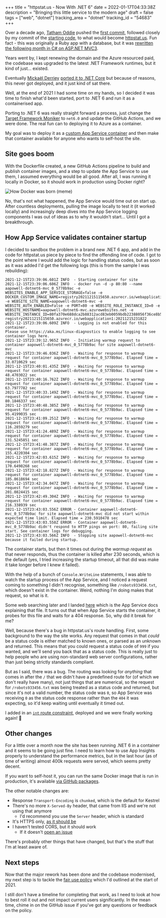+++
title = "httpstat.us - Now With .NET 6"
date = 2022-01-17T04:33:38Z
description = "Bringing this little service to the modern age"
draft = false
tags = ["web", "dotnet"]
tracking_area = "dotnet"
tracking_id = "54683"
+++

Over a decade ago, [Tatham Oddie](https://tath.am) pushed the [first commit](https://github.com/aaronpowell/httpstatus/commit/2630e1d42056835e7a2d2da699db7265dabed7b9), followed closely by my commit of the [starting code](https://github.com/aaronpowell/httpstatus/commit/09f81af0f9e2601702fa2e0695474774765d1706), to what would become [httpstat.us](https://httpstat.us). Fun fact - this was originally a Ruby app with a database, but it was [rewritten the following month in C# on ASP.NET MVC3](https://github.com/aaronpowell/httpstatus/commit/56838dbe5202098658142106803d31aedea85338).

Years went by, I kept renewing the domain and the Azure resourced paid, the codebase was upgraded to the latest .NET Framework runtimes, but it kind of just... existed.

Eventually [Mickaël Derriey](https://mderriey.com/) [ported it to .NET Core](https://github.com/aaronpowell/httpstatus/commit/442dcc37dd7e4d2a588251390a1574e24e007c50) but because of reasons, this never got deployed, and it just kind of sat there.

Well, at the end of 2021 I had some time on my hands, so I decided it was time to finish what'd been started, port to .NET 6 and run it as a containerised app.

Porting to .NET 6 was really straight forward a process, just change the [Target Framework Moniker](https://docs.microsoft.com/dotnet/standard/frameworks?{{<cda>}}) to `net6.0` and update the GitHub Actions, and we were done. The real fun can to deploying it to Azure as a container.

My goal was to deploy it as a [custom App Service container](https://docs.microsoft.com/azure/app-service/configure-custom-container?pivots=container-linux&{{<cda>}}) and then make that container available for anyone who wants to self-host the site.

## Site goes boom

With the Dockerfile created, a new GitHub Actions pipeline to build and publish container images, and a step to update the App Service to use them, I assumed everything would be all good. After all, I was running it locally in Docker, so it should work in production using Docker right?

![How Docker was born (meme)](/images/2022-01-17-httpstatus-now-with-net-6/01.png)

No, that's not what happened, the App Service would time out on start up. After countless deployments, pulling the image locally to test it (it worked locally) and increasingly deep dives into the App Service logging components I was out of ideas as to why it wouldn't start... Until I got a breakthrough.

## How App Service validates container startup

I decided to sandbox the problem in a brand new .NET 6 app, and add in the code for httpstat.us piece by piece to find the offending line of code. I got to the point where I would add the logic for handling status codes, but as soon as it was added I'd get the following logs (this is from the sample I was rebuilding):

```
2021-12-15T23:39:06.601Z INFO  - Starting container for site
2021-12-15T23:39:06.606Z INFO  - docker run -d -p 80:80 --name aapowell-dotnet6-mvc_0_5778b9ac -e WEBSITES_ENABLE_APP_SERVICE_STORAGE=false -e DOCKER_CUSTOM_IMAGE_NAME=registry20211215115650.azurecr.io/webapplication1:20211215231822 -e WEBSITE_SITE_NAME=aapowell-dotnet6-mvc -e WEBSITE_AUTH_ENABLED=False -e PORT=80 -e WEBSITE_ROLE_INSTANCE_ID=0 -e WEBSITE_HOSTNAME=aapowell-dotnet6-mvc.azurewebsites.net -e WEBSITE_INSTANCE_ID=80fa370e688dca2b88312acd83eb0059bdb22388056f36ce8b5a46f963d6eec6 registry20211215115650.azurecr.io/webapplication1:20211215231822
2021-12-15T23:39:06.609Z INFO  - Logging is not enabled for this container.
Please use https://aka.ms/linux-diagnostics to enable logging to see container logs here.
2021-12-15T23:39:12.965Z INFO  - Initiating warmup request to container aapowell-dotnet6-mvc_0_5778b9ac for site aapowell-dotnet6-mvc
2021-12-15T23:39:46.036Z INFO  - Waiting for response to warmup request for container aapowell-dotnet6-mvc_0_5778b9ac. Elapsed time = 33.0710629 sec
2021-12-15T23:40:01.435Z INFO  - Waiting for response to warmup request for container aapowell-dotnet6-mvc_0_5778b9ac. Elapsed time = 48.4703022 sec
2021-12-15T23:40:16.762Z INFO  - Waiting for response to warmup request for container aapowell-dotnet6-mvc_0_5778b9ac. Elapsed time = 63.7977782 sec
2021-12-15T23:40:33.149Z INFO  - Waiting for response to warmup request for container aapowell-dotnet6-mvc_0_5778b9ac. Elapsed time = 80.1846337 sec
2021-12-15T23:40:48.385Z INFO  - Waiting for response to warmup request for container aapowell-dotnet6-mvc_0_5778b9ac. Elapsed time = 95.4199035 sec
2021-12-15T23:41:09.251Z INFO  - Waiting for response to warmup request for container aapowell-dotnet6-mvc_0_5778b9ac. Elapsed time = 116.2859279 sec
2021-12-15T23:41:24.489Z INFO  - Waiting for response to warmup request for container aapowell-dotnet6-mvc_0_5778b9ac. Elapsed time = 131.5245851 sec
2021-12-15T23:41:48.387Z INFO  - Waiting for response to warmup request for container aapowell-dotnet6-mvc_0_5778b9ac. Elapsed time = 155.4220304 sec
2021-12-15T23:42:03.615Z INFO  - Waiting for response to warmup request for container aapowell-dotnet6-mvc_0_5778b9ac. Elapsed time = 170.6498268 sec
2021-12-15T23:42:18.827Z INFO  - Waiting for response to warmup request for container aapowell-dotnet6-mvc_0_5778b9ac. Elapsed time = 185.8618694 sec
2021-12-15T23:42:34.047Z INFO  - Waiting for response to warmup request for container aapowell-dotnet6-mvc_0_5778b9ac. Elapsed time = 201.0824415 sec
2021-12-15T23:42:49.304Z INFO  - Waiting for response to warmup request for container aapowell-dotnet6-mvc_0_5778b9ac. Elapsed time = 216.338939 sec
2021-12-15T23:43:03.556Z ERROR - Container aapowell-dotnet6-mvc_0_5778b9ac for site aapowell-dotnet6-mvc did not start within expected time limit. Elapsed time = 230.5910478 sec
2021-12-15T23:43:03.558Z ERROR - Container aapowell-dotnet6-mvc_0_5778b9ac didn't respond to HTTP pings on port: 80, failing site start. See container logs for debugging.
2021-12-15T23:43:03.566Z INFO  - Stopping site aapowell-dotnet6-mvc because it failed during startup.
```

The container starts, but then it times out during the _warmup request_ as that never responds, thus the container is killed after 230 seconds, which is the default (yes, I tried increasing the startup timeout, all that did was make it take longer before I knew it failed).

With the help of a bunch of `Console.WriteLine` statements, I was able to watch the startup process of the App Service, and I noticed a request coming to something I didn't recognise, something like `/robots933456.txt`, which doesn't exist in the container. Weird, nothing I'm doing makes that request, so what is it.

Some web searching later and I landed [here](https://docs.microsoft.com/azure/app-service/configure-custom-container?pivots=container-linux&{{<cda>}}#robots933456-in-logs) which is the App Service docs explaining that file. It turns out that when App Service starts the container, it probes for this file and waits for a 404 response. So, why did it break for me?

Well, because there's a bug in httpstat.us's route handling. First, some background to the way the site works. Any request that comes in that _could_ be a status code is either matched to known ones, or parsed as an unknown and returned. This means that you could request a status code of `999` if you wanted, and we'll send you back that as a status code. This is really just to help people who are using non-standard web server configurations, rather than just being strictly standards compliant.

But as I said, there was a bug. The routing was looking for _anything_ that comes in after the `/` that we didn't have a predefined route for (of which we don't really have many), not just things that are numerical, so the request for `/robots933456.txt` was being treated as a status code and returned, but since it's not a valid number, the status code was `0`, so App Service was receiving `0` as the status code response rather than the `404` it was expecting, so it'd keep waiting until eventually it timed out.

I added in an [`int` route constraint](https://docs.microsoft.com/aspnet/core/fundamentals/routing?view=aspnetcore-6.0&{{<cda>}}#route-constraints), deployed and we were finally working again! 🎉

## Other changes

For a little over a month now the site has been running .NET 6 in a container and it seems to be going just fine. I need to learn how to use App Insights properly to understand the performance metrics, but in the last hour (as of time of writing) almost 400k requests were served, which seems pretty decent.

If you want to self-host it, you can run the same Docker image that is run in production, it's available [via GitHub packages](https://github.com/aaronpowell/httpstatus/pkgs/container/httpstatus).

The other notable changes are:

-   Response `Transport-Encoding` is `chunked`, which is the default for Kestrel
-   There's no more `X-Served-By` header, that came from IIS and we're not using that anymore
    -   I'd recommend you use the `Server` header, which is standard
-   It's HTTPS only, [as it should be](https://doesmysiteneedhttps.com/)
-   I haven't tested CORS, but it should work
    -   If it doesn't [open an issue](https://github.com/aaronpowell/httpstatus/issues)

There's probably other things that have changed, but that's the stuff that I'm at least aware of.

## Next steps

Now that the major rework has been done and the codebase modernised, my next step is to tackle the [fair use policy](https://github.com/aaronpowell/httpstatus/issues/97) which I'd outlined at the start of 2021.

I still don't have a timeline for completing that work, as I need to look at how to best roll it out and not impact current users significantly. In the mean time, chime in on the GitHub issue if you've got any questions or feedback on the policy.
